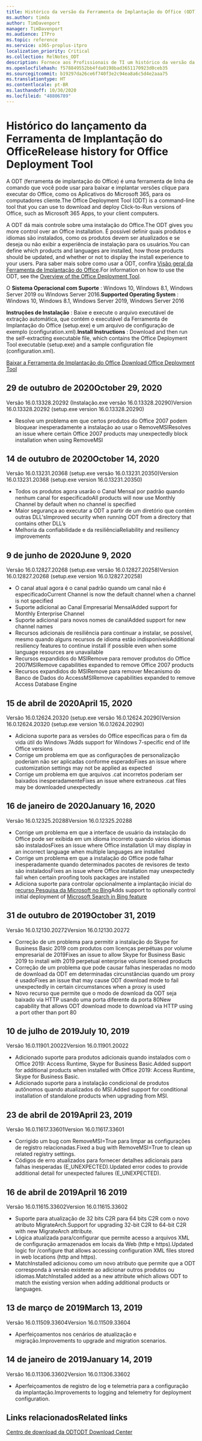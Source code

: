 ```yaml
---
title: Histórico da versão da Ferramenta de Implantação do Office (ODT)
ms.author: timda
author: TimDavenport
manager: TimDavenport
ms.audience: ITPro
ms.topic: reference
ms.service: o365-proplus-itpro
localization_priority: Critical
ms.collection: RelNotes_ODT
description: Fornece aos Profissionais de TI um histórico da versão da Ferramenta de Implantação do Office (ODT)
ms.openlocfilehash: f578849552bb4fda0198bad3651170923d0ceb35
ms.sourcegitcommit: b19297da26ce6f740f3e2c94ea8a6c5d4e2aaa75
ms.translationtype: HT
ms.contentlocale: pt-BR
ms.lasthandoff: 10/30/2020
ms.locfileid: "48806789"
---
```

# <a name="release-history-for-office-deployment-tool"></a><span data-ttu-id="7f484-103">Histórico do lançamento da Ferramenta de Implantação do Office</span><span class="sxs-lookup"><span data-stu-id="7f484-103">Release history for Office Deployment Tool</span></span>

<span data-ttu-id="7f484-104">A ODT (ferramenta de implantação do Office) é uma ferramenta de linha de comando que você pode usar para baixar e implantar versões clique para executar do Office, como os Aplicativos do Microsoft 365, para os computadores cliente.</span><span class="sxs-lookup"><span data-stu-id="7f484-104">The Office Deployment Tool (ODT) is a command-line tool that you can use to download and deploy Click-to-Run versions of Office, such as Microsoft 365 Apps, to your client computers.</span></span> 


<span data-ttu-id="7f484-105">A ODT dá mais controle sobre uma instalação do Office.</span><span class="sxs-lookup"><span data-stu-id="7f484-105">The ODT gives you more control over an Office installation.</span></span> <span data-ttu-id="7f484-106">É possível definir quais produtos e idiomas são instalados, como os produtos devem ser atualizados e se deseja ou não exibir a experiência de instalação para os usuários.</span><span class="sxs-lookup"><span data-stu-id="7f484-106">You can define which products and languages are installed, how those products should be updated, and whether or not to display the install experience to your users.</span></span> <span data-ttu-id="7f484-107">Para saber mais sobre como usar a ODT, confira [Visão geral da Ferramenta de Implantação do Office](https://docs.microsoft.com/deployoffice/overview-of-the-office-2016-deployment-tool).</span><span class="sxs-lookup"><span data-stu-id="7f484-107">For information on how to use the ODT, see the [Overview of the Office Deployment Tool](https://docs.microsoft.com/deployoffice/overview-of-the-office-2016-deployment-tool).</span></span>

 <span data-ttu-id="7f484-108">O **Sistema Operacional com Suporte** : Windows 10, Windows 8.1, Windows Server 2019 ou Windows Server 2016.</span><span class="sxs-lookup"><span data-stu-id="7f484-108">**Supported Operating System** : Windows 10, Windows 8.1, Windows Server 2019, Windows Server 2016</span></span> 
 
 <span data-ttu-id="7f484-109">**Instruções de Instalação** : Baixe e execute o arquivo executável de extração automática, que contém o executável da Ferramenta de Implantação do Office (setup.exe) e um arquivo de configuração de exemplo (configuration.xml).</span><span class="sxs-lookup"><span data-stu-id="7f484-109">**Install Instructions** : Download and then run the self-extracting executable file, which contains the Office Deployment Tool executable (setup.exe) and a sample configuration file (configuration.xml).</span></span> 

<span data-ttu-id="7f484-110">[Baixar a Ferramenta de Implantação do Office](https://www.microsoft.com/en-us/download/confirmation.aspx?id=49117).</span><span class="sxs-lookup"><span data-stu-id="7f484-110">[Download Office Deployment Tool](https://www.microsoft.com/en-us/download/confirmation.aspx?id=49117)</span></span>

## <a name="october-29-2020"></a><span data-ttu-id="7f484-111">29 de outubro de 2020</span><span class="sxs-lookup"><span data-stu-id="7f484-111">October 29, 2020</span></span>
<span data-ttu-id="7f484-112">Versão 16.0.13328.20292 (Instalação.exe versão 16.0.13328.20290)</span><span class="sxs-lookup"><span data-stu-id="7f484-112">Version 16.0.13328.20292 (setup.exe version 16.0.13328.20290)</span></span>
- <span data-ttu-id="7f484-113">Resolve um problema em que certos produtos do Office 2007 podem bloquear inesperadamente a instalação ao usar o RemoveMSI</span><span class="sxs-lookup"><span data-stu-id="7f484-113">Resolves an issue where certain Office 2007 products may unexpectedly block installation when using RemoveMSI</span></span>

## <a name="october-14-2020"></a><span data-ttu-id="7f484-114">14 de outubro de 2020</span><span class="sxs-lookup"><span data-stu-id="7f484-114">October 14, 2020</span></span>
<span data-ttu-id="7f484-115">Versão 16.0.13231.20368 (setup.exe versão 16.0.13231.20350)</span><span class="sxs-lookup"><span data-stu-id="7f484-115">Version 16.0.13231.20368 (setup.exe version 16.0.13231.20350)</span></span>
- <span data-ttu-id="7f484-116">Todos os produtos agora usarão o Canal Mensal por padrão quando nenhum canal for especificado</span><span class="sxs-lookup"><span data-stu-id="7f484-116">All products will now use Monthly Channel by default when no channel is specified</span></span>
- <span data-ttu-id="7f484-117">Maior segurança ao executar a ODT a partir de um diretório que contém outras DLL's</span><span class="sxs-lookup"><span data-stu-id="7f484-117">Improved security when running ODT from a directory that contains other DLL’s</span></span>
- <span data-ttu-id="7f484-118">Melhoria da confiabilidade e da resiliência</span><span class="sxs-lookup"><span data-stu-id="7f484-118">Reliability and resiliency improvements</span></span>

## <a name="june-9-2020"></a><span data-ttu-id="7f484-119">9 de junho de 2020</span><span class="sxs-lookup"><span data-stu-id="7f484-119">June 9, 2020</span></span>

<span data-ttu-id="7f484-120">Versão 16.0.12827.20268 (setup.exe versão 16.0.12827.20258)</span><span class="sxs-lookup"><span data-stu-id="7f484-120">Version 16.0.12827.20268 (setup.exe version 16.0.12827.20258)</span></span>
- <span data-ttu-id="7f484-121">O canal atual agora é o canal padrão quando um canal não é especificado</span><span class="sxs-lookup"><span data-stu-id="7f484-121">Current Channel is now the default channel when a channel is not specified</span></span>
- <span data-ttu-id="7f484-122">Suporte adicional ao Canal Empresarial Mensal</span><span class="sxs-lookup"><span data-stu-id="7f484-122">Added support for Monthly Enterprise Channel</span></span>
- <span data-ttu-id="7f484-123">Suporte adicional para novos nomes de canal</span><span class="sxs-lookup"><span data-stu-id="7f484-123">Added support for new channel names</span></span>
- <span data-ttu-id="7f484-124">Recursos adicionais de resiliência para continuar a instalar, se possível, mesmo quando alguns recursos de idioma estão indisponíveis</span><span class="sxs-lookup"><span data-stu-id="7f484-124">Additional resiliency features to continue install if possible even when some language resources are unavailable</span></span>
- <span data-ttu-id="7f484-125">Recursos expandidos do MSIRemove para remover produtos do Office 2007</span><span class="sxs-lookup"><span data-stu-id="7f484-125">MSIRemove capabilities expanded to remove Office 2007 products</span></span>
- <span data-ttu-id="7f484-126">Recursos expandidos do MSIRemove para remover Mecanismo do Banco de Dados do Access</span><span class="sxs-lookup"><span data-stu-id="7f484-126">MSIRemove capabilities expanded to remove Access Database Engine</span></span> 

## <a name="april-15-2020"></a><span data-ttu-id="7f484-127">15 de abril de 2020</span><span class="sxs-lookup"><span data-stu-id="7f484-127">April 15, 2020</span></span>

<span data-ttu-id="7f484-128">Versão 16.0.12624.20320 (setup.exe versão 16.0.12624.20290)</span><span class="sxs-lookup"><span data-stu-id="7f484-128">Version 16.0.12624.20320 (setup.exe version 16.0.12624.20290)</span></span>
- <span data-ttu-id="7f484-129">Adiciona suporte para as versões do Office específicas para o fim da vida útil do Windows 7</span><span class="sxs-lookup"><span data-stu-id="7f484-129">Adds support for Windows 7-specific end of life Office versions</span></span>
- <span data-ttu-id="7f484-130">Corrige um problema em que as configurações de personalização poderiam não ser aplicadas conforme esperado</span><span class="sxs-lookup"><span data-stu-id="7f484-130">Fixes an issue where customization settings may not be applied as expected</span></span>
- <span data-ttu-id="7f484-131">Corrige um problema em que arquivos .cat incorretos poderiam ser baixados inesperadamente</span><span class="sxs-lookup"><span data-stu-id="7f484-131">Fixes an issue where extraneous .cat files may be downloaded unexpectedly</span></span>

## <a name="january-16-2020"></a><span data-ttu-id="7f484-132">16 de janeiro de 2020</span><span class="sxs-lookup"><span data-stu-id="7f484-132">January 16, 2020</span></span>

<span data-ttu-id="7f484-133">Versão 16.0.12325.20288</span><span class="sxs-lookup"><span data-stu-id="7f484-133">Version 16.0.12325.20288</span></span>
- <span data-ttu-id="7f484-134">Corrige um problema em que a interface de usuário da instalação do Office pode ser exibida em um idioma incorreto quando vários idiomas são instalados</span><span class="sxs-lookup"><span data-stu-id="7f484-134">Fixes an issue where Office installation UI may display in an incorrect language when multiple languages are installed</span></span>
- <span data-ttu-id="7f484-135">Corrige um problema em que a instalação do Office pode falhar inesperadamente quando determinados pacotes de revisores de texto são instalados</span><span class="sxs-lookup"><span data-stu-id="7f484-135">Fixes an issue where Office installation may unexpectedly fail when certain proofing tools packages are installed</span></span>
- <span data-ttu-id="7f484-136">Adiciona suporte para controlar opcionalmente a implantação inicial do [recurso Pesquisa da Microsoft no Bing](https://go.microsoft.com/fwlink/p/?linkid=2109345)</span><span class="sxs-lookup"><span data-stu-id="7f484-136">Adds support to optionally control initial deployment of [Microsoft Search in Bing feature](https://go.microsoft.com/fwlink/p/?linkid=2109345)</span></span>


## <a name="october-31-2019"></a><span data-ttu-id="7f484-137">31 de outubro de 2019</span><span class="sxs-lookup"><span data-stu-id="7f484-137">October 31, 2019</span></span>

<span data-ttu-id="7f484-138">Versão 16.0.12130.20272</span><span class="sxs-lookup"><span data-stu-id="7f484-138">Version 16.0.12130.20272</span></span>
- <span data-ttu-id="7f484-139">Correção de um problema para permitir a instalação do Skype for Business Basic 2019 com produtos com licenças perpétuas por volume empresarial de 2019</span><span class="sxs-lookup"><span data-stu-id="7f484-139">Fixes an issue to allow Skype for Business Basic 2019 to install with 2019 perpetual enterprise volume licensed products</span></span>
- <span data-ttu-id="7f484-140">Correção de um problema que pode causar falhas inesperadas no modo de download da ODT em determinadas circunstâncias quando um proxy é usado</span><span class="sxs-lookup"><span data-stu-id="7f484-140">Fixes an issue that may cause ODT download mode to fail unexpectedly in certain circumstances when a proxy is used</span></span>
- <span data-ttu-id="7f484-141">Novo recurso que permite que o modo de download da ODT seja baixado via HTTP usando uma porta diferente da porta 80</span><span class="sxs-lookup"><span data-stu-id="7f484-141">New capability that allows ODT download mode to download via HTTP using a port other than port 80</span></span>


## <a name="july-10-2019"></a><span data-ttu-id="7f484-142">10 de julho de 2019</span><span class="sxs-lookup"><span data-stu-id="7f484-142">July 10, 2019</span></span>

<span data-ttu-id="7f484-143">Versão 16.0.11901.20022</span><span class="sxs-lookup"><span data-stu-id="7f484-143">Version 16.0.11901.20022</span></span>
- <span data-ttu-id="7f484-144">Adicionado suporte para produtos adicionais quando instalados com o Office 2019: Access Runtime, Skype for Business Basic.</span><span class="sxs-lookup"><span data-stu-id="7f484-144">Added support for additional products when installed with Office 2019: Access Runtime, Skype for Business Basic.</span></span>
- <span data-ttu-id="7f484-145">Adicionado suporte para a instalação condicional de produtos autônomos quando atualizados do MSI.</span><span class="sxs-lookup"><span data-stu-id="7f484-145">Added support for conditional installation of standalone products when upgrading from MSI.</span></span>

## <a name="april-23-2019"></a><span data-ttu-id="7f484-146">23 de abril de 2019</span><span class="sxs-lookup"><span data-stu-id="7f484-146">April 23, 2019</span></span>

<span data-ttu-id="7f484-147">Versão 16.0.11617.33601</span><span class="sxs-lookup"><span data-stu-id="7f484-147">Version 16.0.11617.33601</span></span>
- <span data-ttu-id="7f484-148">Corrigido um bug com RemoveMSI=True para limpar as configurações de registro relacionadas.</span><span class="sxs-lookup"><span data-stu-id="7f484-148">Fixed a bug with RemoveMSI=True to clean up related registry settings.</span></span>
- <span data-ttu-id="7f484-149">Códigos de erro atualizados para fornecer detalhes adicionais para falhas inesperadas (E_UNEXPECTED).</span><span class="sxs-lookup"><span data-stu-id="7f484-149">Updated error codes to provide additional detail for unexpected failures (E_UNEXPECTED).</span></span>

## <a name="april-16-2019"></a><span data-ttu-id="7f484-150">16 de abril de 2019</span><span class="sxs-lookup"><span data-stu-id="7f484-150">April 16 2019</span></span>

<span data-ttu-id="7f484-151">Versão 16.0.11615.33602</span><span class="sxs-lookup"><span data-stu-id="7f484-151">Version 16.0.11615.33602</span></span>
- <span data-ttu-id="7f484-152">Suporte para atualização de 32 bits C2R para 64 bits C2R com o novo atributo MigrateArch.</span><span class="sxs-lookup"><span data-stu-id="7f484-152">Support for upgrading 32-bit C2R to 64-bit C2R with new MigrateArch attribute.</span></span>
- <span data-ttu-id="7f484-153">Lógica atualizada para/configurar que permite acesso a arquivos XML de configuração armazenados em locais da Web (http e https).</span><span class="sxs-lookup"><span data-stu-id="7f484-153">Updated logic for /configure that allows accessing configuration XML files stored in web locations (http and https).</span></span>
- <span data-ttu-id="7f484-154">MatchInstalled adicionou como um novo atributo que permite que a ODT corresponda à versão existente ao adicionar outros produtos ou idiomas.</span><span class="sxs-lookup"><span data-stu-id="7f484-154">MatchInstalled added as a new attribute which allows ODT to match the existing version when adding additional products or languages.</span></span>

## <a name="march-13-2019"></a><span data-ttu-id="7f484-155">13 de março de 2019</span><span class="sxs-lookup"><span data-stu-id="7f484-155">March 13, 2019</span></span>

<span data-ttu-id="7f484-156">Versão 16.0.11509.33604</span><span class="sxs-lookup"><span data-stu-id="7f484-156">Version 16.0.11509.33604</span></span>
- <span data-ttu-id="7f484-157">Aperfeiçoamentos nos cenários de atualização e migração.</span><span class="sxs-lookup"><span data-stu-id="7f484-157">Improvements to upgrade and migration scenarios.</span></span>

## <a name="january-14-2019"></a><span data-ttu-id="7f484-158">14 de janeiro de 2019</span><span class="sxs-lookup"><span data-stu-id="7f484-158">January 14, 2019</span></span>

<span data-ttu-id="7f484-159">Versão 16.0.11306.33602</span><span class="sxs-lookup"><span data-stu-id="7f484-159">Version 16.0.11306.33602</span></span>
- <span data-ttu-id="7f484-160">Aperfeiçoamentos de registro de log e telemetria para a configuração da implantação.</span><span class="sxs-lookup"><span data-stu-id="7f484-160">Improvements to logging and telemetry for deployment configuration.</span></span>


## <a name="related-links"></a><span data-ttu-id="7f484-161">Links relacionados</span><span class="sxs-lookup"><span data-stu-id="7f484-161">Related links</span></span>

[<span data-ttu-id="7f484-162">Centro de download da ODT</span><span class="sxs-lookup"><span data-stu-id="7f484-162">ODT Download Center</span></span>](https://www.microsoft.com/en-us/download/details.aspx?id=49117)